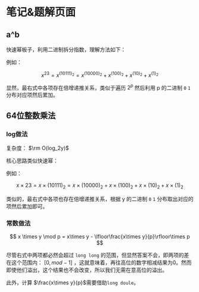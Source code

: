 # 笔记&题解页面

## a^b

快速幂板子，利用二进制拆分指数，理解方法如下：

例如：

$$
x^{23} = x^{(10111)_2} = x^{(10000)_2} + x^{(100)_2} + x^{(10)_2} +x^{(1)_2}
$$

显然，最右式中各项存在倍增递推关系，类似于遍历 $2^p$ 然后利用 p 的二进制 `0` `1` 分布对应项然后累加。

## 64位整数乘法

### log做法

复杂度： $\rm O(log_2y)$

核心思路类似快速幂：

例如：

$$
x\times 23 = x \times (10111)_2 = x \times (10000)_2 + x\times(100)_2+x\times(10)_2+x\times(1)_2 
$$

类似的，最右式中各项也存在倍增递推关系，根据 y 的二进制 `0` `1` 分布取出对应的项然后累加即可。

### 常数做法

$$
x \times y  \mod p = x\times y - \lfloor\frac{x\times y}{p}\rfloor\times p
$$

尽管右式中两项都必然会超过 `long long` 的范围，但显然答案不会，即两项的差在这个范围内： $[0,mod-1]$ ，这就意味着，再往高位的数字相减结果为0。然而即使他们溢出，这个结果也不会改变，所以我们无需在意高位的溢出。

此外，计算 $\frac{x\times y}{p}$​ 需要借助`long doule`。




